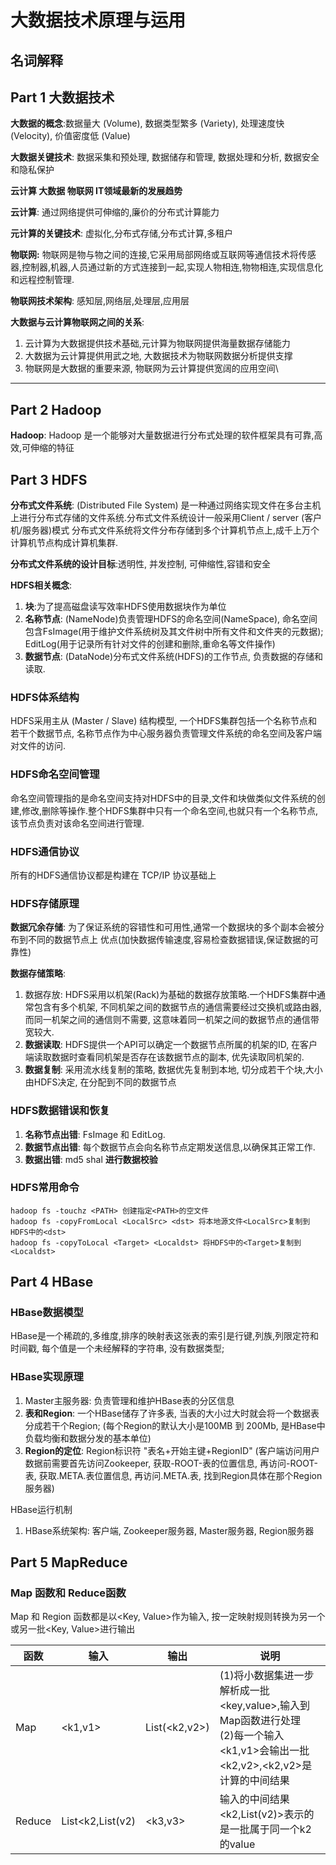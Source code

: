 # 大数据技术原理与运用

## 名词解释

## Part 1  大数据技术

**大数据的概念**:数据量大 (Volume), 数据类型繁多 (Variety), 处理速度快 (Velocity), 价值密度低 (Value) 

**大数据关键技术**: 数据采集和预处理, 数据储存和管理, 数据处理和分析, 数据安全和隐私保护

**云计算 大数据 物联网 IT领域最新的发展趋势**

**云计算**: 通过网络提供可伸缩的,廉价的分布式计算能力

**元计算的关键技术**: 虚拟化,分布式存储,分布式计算,多租户 

**物联网:** 物联网是物与物之间的连接,它采用局部网络或互联网等通信技术将传感器,控制器,机器,人员通过新的方式连接到一起,实现人物相连,物物相连,实现信息化和远程控制管理.

**物联网技术架构**: 感知层,网络层,处理层,应用层

**大数据与云计算物联网之间的关系**: 

1. 云计算为大数据提供技术基础,元计算为物联网提供海量数据存储能力
2. 大数据为云计算提供用武之地, 大数据技术为物联网数据分析提供支撑
3. 物联网是大数据的重要来源, 物联网为云计算提供宽阔的应用空间\

-----



## Part 2  Hadoop

**Hadoop**: Hadoop 是一个能够对大量数据进行分布式处理的软件框架具有可靠,高效,可伸缩的特征



## Part 3 HDFS

**分布式文件系统**: (Distributed File System) 是一种通过网络实现文件在多台主机上进行分布式存储的文件系统.分布式文件系统设计一般采用Client / server (客户机/服务器)模式 分布式文件系统将文件分布存储到多个计算机节点上,成千上万个计算机节点构成计算机集群.

**分布式文件系统的设计目标**:透明性, 并发控制, 可伸缩性,容错和安全

**HDFS相关概念**:

1. **块**:为了提高磁盘读写效率HDFS使用数据块作为单位
2. **名称节点**: (NameNode)负责管理HDFS的命名空间(NameSpace), 命名空间包含FsImage(用于维护文件系统树及其文件树中所有文件和文件夹的元数据); EditLog(用于记录所有针对文件的创建和删除,重命名等文件操作)
3. **数据节点**: (DataNode)分布式文件系统(HDFS)的工作节点, 负责数据的存储和读取.

### HDFS体系结构

HDFS采用主从 (Master / Slave) 结构模型, 一个HDFS集群包括一个名称节点和若干个数据节点, 名称节点作为中心服务器负责管理文件系统的命名空间及客户端对文件的访问.

### **HDFS命名空间管理**

命名空间管理指的是命名空间支持对HDFS中的目录,文件和块做类似文件系统的创建,修改,删除等操作.整个HDFS集群中只有一个命名空间,也就只有一个名称节点,该节点负责对该命名空间进行管理.

### **HDFS通信协议**

所有的HDFS通信协议都是构建在 TCP/IP 协议基础上

### HDFS存储原理

**数据冗余存储**: 为了保证系统的容错性和可用性,通常一个数据块的多个副本会被分布到不同的数据节点上 优点(加快数据传输速度,容易检查数据错误,保证数据的可靠性)

**数据存储策略**: 

1. 数据存放: HDFS采用以机架(Rack)为基础的数据存放策略.一个HDFS集群中通常包含有多个机架, 不同机架之间的数据节点的通信需要经过交换机或路由器, 而同一机架之间的通信则不需要, 这意味着同一机架之间的数据节点的通信带宽较大.
2. **数据读取**: HDFS提供一个API可以确定一个数据节点所属的机架的ID, 在客户端读取数据时查看同机架是否存在该数据节点的副本, 优先读取同机架的.
3. **数据复制**: 采用流水线复制的策略, 数据优先复制到本地, 切分成若干个块,大小由HDFS决定, 在分配到不同的数据节点

### HDFS数据错误和恢复

1. **名称节点出错**: FsImage 和 EditLog.
2. **数据节点出错**: 每个数据节点会向名称节点定期发送信息,以确保其正常工作.
3. **数据出错**: md5 shal **进行数据校验**

### HDFS常用命令

```shell
hadoop fs -touchz <PATH> 创建指定<PATH>的空文件
hadoop fs -copyFromLocal <LocalSrc> <dst> 将本地源文件<LocalSrc>复制到HDFS中的<dst>
hadoop fs -copyToLocal <Target> <Localdst> 将HDFS中的<Target>复制到<Localdst>
```

##   Part 4 HBase

### HBase数据模型

HBase是一个稀疏的,多维度,排序的映射表这张表的索引是行键,列族,列限定符和时间戳, 每个值是一个未经解释的字符串, 没有数据类型;

### HBase实现原理

1. Master主服务器: 负责管理和维护HBase表的分区信息
2. **表和Region**: 一个HBase储存了许多表, 当表的大小过大时就会将一个数据表分成若干个Region; (每个Region的默认大小是100MB 到 200Mb, 是HBase中负载均衡和数据分发的基本单位)
3. **Region的定位**: Region标识符 "表名+开始主键+RegionID" (客户端访问用户数据前需要首先访问Zookeeper, 获取-ROOT-表的位置信息, 再访问-ROOT-表, 获取.META.表位置信息, 再访问.META.表, 找到Region具体在那个Region服务器)

HBase运行机制

1. HBase系统架构: 客户端, Zookeeper服务器, Master服务器, Region服务器                                                                                                                                                                                                                                                      

## Part 5 MapReduce

### Map 函数和 Reduce函数

Map 和 Region 函数都是以<Key, Value>作为输入, 按一定映射规则转换为另一个或另一批<Key, Value>进行输出

| 函数   | 输入             | 输出          | 说明                                                         |
| ------ | ---------------- | ------------- | ------------------------------------------------------------ |
| Map    | <k1,v1>          | List(<k2,v2>) | (1)将小数据集进一步解析成一批<key,value>,输入到Map函数进行处理<br />(2)每一个输入<k1,v1>会输出一批<k2,v2>,<k2,v2>是计算的中间结果 |
| Reduce | List<k2,List(v2) | <k3,v3>       | 输入的中间结果<k2,List(v2)>表示的是一批属于同一个k2的value   |

​     

